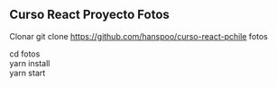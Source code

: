 ## Curso React Proyecto Fotos

Clonar
git clone https://github.com/hanspoo/curso-react-pchile fotos


cd fotos  
yarn install  
yarn start  



